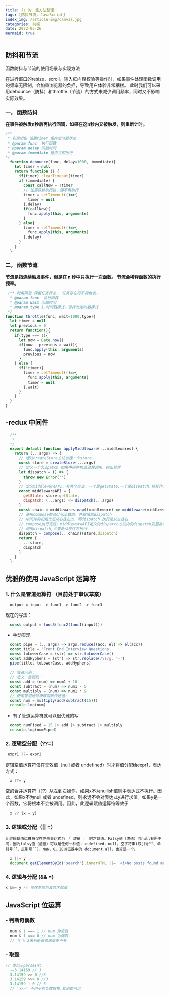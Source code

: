 ```yaml
---
title: Js 的一些方法整理
tags: [防抖节流, JavaScript]
index_img: /article-img/canvas.jpg
categories: 前端
date: 2022-05-26
mermaid: true
---
```


## 防抖和节流
  函数防抖与节流的使用场景与实现方法
  <!-- more -->
  在进行窗口的resize、scroll，输入框内容校验等操作时，如果事件处理函数调用的频率无限制，会加重浏览器的负担，导致用户体验非常糟糕。
  此时我们可以采用debounce（防抖）和throttle（节流）的方式来减少调用频率，同时又不影响实际效果。

 ### 一， 函数防抖
   **在事件被触发n秒后再执行回调，如果在这n秒内又被触发，则重新计时。**
  ```js
  /**
   * 利用闭包 设置timer 保存定时器状态 
   * @param func  执行函数
   * @param delay 间隔时间
   * @param immediate 是否立即执行
  */
    function debounce(func, delay=1000, immediate){
      let timer = null
      return function () {
        if(timer) clearTimeout(timer)
        if (immediate) {
          const callNow = !timer
          // 如果已经执行过，便不再执行
          timer = setTimeout(()=>{
            timer = null
          },delay)
          if(callNow){
            func.apply(this, arguments)
          }
        } else{
          timer = setTimeout(()=>{
            func.apply(this, arguments)
          },delay)
        }
      }
    }
  ```
 ### 二， 函数节流
 **节流是指连续触发事件，但是在 n 秒中只执行一次函数。 节流会稀释函数的执行频率。**
  ```js
   /** 利用闭包 保留任务状态， 任务存在将不再触发，
    * @param func  执行函数
    * @param wait 间隔时间
    * @param type 1.时间戳模式，否择为定时器模式
   */
  function throttle(func, wait=1000,type){
    let timer = null
    let previous = 0
    return function(){
      if(type === 1){
        let now = Date.now()
        if(now - previous > wait){
          func.apply(this, arguments)
          previous = now
        }
      } else {
        if(!timer){
          timer = setTimeout(()=>{
            func.apply(this, arguments)
            timer = null
          },wait)
        }
      }
    }
  }
  ```
## -redux 中间件

```js
  /**
   * 
  */
  export default function applyMiddleware(...middlewares) {
    return (...args) => {
      // 通过createStore方法创建一个store
      const store = createStore(...args)
      // 定义一个dispatch 如果中间件构造过程调用，抛出异常
      let dispatch = () => {
        throw new Error('')
      }
      // 定义middlewareAPI，有两个方法，一个是getState,一个是dispatch,将其作为中间件调用store的侨接
      const middlewareAPI = {
        getState: store.getState,
        dispatch: (...args) => dispatch(...args)
      }
      const chain = middlewares.map((middleware) => middleware(middlewareAPI))
      // 使用compose整合chain数组，并赋值给dispatch
      // 中间件的初始化是从右往左的，而dispatch 执行是从左往右
      // compose执行完后，middlewareAPI定义的dispatch方法内的dispatch变量被覆盖
      // 调用dispatch,会重新从左往右执行
      dispatch = compose(...chain)(store.dispatch)
      return {
        ...store,
        dispatch
      }
    }
  }
```

## 优雅的使用 JavaScript 运算符
  ### 1. 什么是管道运算符 （目前处于审议草案）
  ```
    output = input -> func1 -> func2 -> func3
  ```
  现在的写法：
  ```js
    const output = func3(func2(func1(input)))
  ```
  - 手动实现
```js
  const pipe = (...args) => args.reduce((acc, el) => el(acc))
  const title = 'Front End Interview Questions'
  const toLowerCase = (str) => str.toLowerCase()
  const addHyphens = (str) => str.replace(/\s/g, '-')
  pipe(title, toLowerCase, addHyphens)

  // 管道示例：
  // 定义一些函数：
  const add = (num) => num1 + 10
  const subtract = (num) => num1 - 5
  const multiply = (num) => num1 * 9
  // 使用管道通过级联函数传递值:
  const num = multiply(add(subtract(15)))
  console.log(num)
```
 - 有了管道运算符就可以很优雅的写

  ```js
    const numPiped = 15 |> add |> subtract |> multiply
    console.log(numPiped)
  ```
  ### 2. 逻辑空分配（??=）
  ```js
   expr1 ??= expr2
  ```
  逻辑空值运算符仅在无效值（null 或者 undefined）时才将值分配给expr1，表达方式：

  ```js
    x ??= y
  ```
  空的合并运算符（??）从左到右操作，如果x不为nullish值则中表达式不执行。因此，如果x不为null 或者 undefined，则永远不会对表达式y进行求值。如果y是一个函数，它将根本不会被调用。因此，此逻辑赋值运算符等效于
  ```js
    x ?? (x = y)
  ```
  ### 3. 逻辑或分配（|| =）
    此逻辑赋值运算符仅在左侧表达式为 「 虚值 」 时才赋值。Falsy值（虚值）与null有所不同，因为falsy值（虚值）可以是任何一种值：undefined，null，空字符串(双引号""、单引号’’、反引号``)，NaN，0。IE浏览器中的 document.all，也算是一个。
  ```js
    x ||= y
    document.getElementById('search').innerHTML ||= '<i>No posts found matching this search.</i>'
  ```
  ### 4. 逻辑与分配 (&& =)
  ```js
  x &&= y // 仅在左侧为真时才赋值
  ```
  ## JavaScript 位运算
  ### - 判断奇偶数
  ```js
    num & 1 === 1 // num 为奇数
    num & 1 === 0 // num 为偶数
    // 与 % 2来判断奇偶速度差不多
  ```
  ### - 取整
  ```js
  // 类似于parseInt
    ~~3.14159 // 3
    3.14159 >> 0 //3
    3.14159 >>> 0 //3
    3.14159 | 0 // 3
    // '>>>' 不用于对负数取整,其他都可以
  ```

